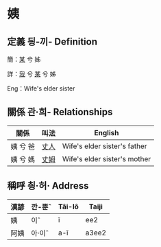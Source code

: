 # 姨
## 定義 딍-끼- Definition
簡：[某](member18.md) 兮 姊

詳：[我](member1.md) 兮 [某](member18.md) 兮 姊

Eng：Wife's elder sister

## 關係 관·희- Relationships

關係 | 叫法 | English
--- | --- | --- 
姨 兮 爸 | [丈人](member62.md) | Wife's elder sister's father
姨 兮 媽 | [丈姆](member63.md) | Wife's elder sister's mother


## 稱呼 칑·허· Address

漢諺 | 깐-뿐ˆ | Tâi-lô | Taiji
--- | --- | --- | --- 
姨 | 이ˆ | î | ee2 
阿姨 | 아·이ˆ | a-î | a3ee2 
